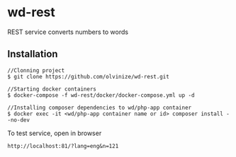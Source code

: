 # wd-rest
REST service converts numbers to words

## Installation

```
//Clonning project
$ git clone https://github.com/olvinize/wd-rest.git

//Starting docker containers
$ docker-compose -f wd-rest/docker/docker-compose.yml up -d

//Installing composer dependencies to wd/php-app container
$ docker exec -it <wd/php-app container name or id> composer install --no-dev
```

To test service, open in browser

```
http://localhost:81/?lang=eng&n=121
```
